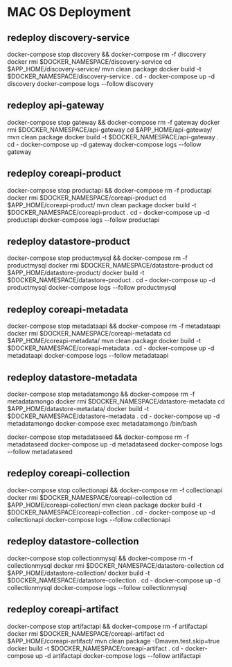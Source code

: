 # MAC OS Deployment

## redeploy discovery-service
docker-compose stop discovery && docker-compose rm -f discovery
docker rmi $DOCKER_NAMESPACE/discovery-service
cd $APP_HOME/discovery-service/
mvn clean package
docker build -t $DOCKER_NAMESPACE/discovery-service .
cd -
docker-compose up -d discovery
docker-compose logs --follow discovery

## redeploy api-gateway
docker-compose stop gateway && docker-compose rm -f gateway
docker rmi $DOCKER_NAMESPACE/api-gateway
cd $APP_HOME/api-gateway/
mvn clean package
docker build -t $DOCKER_NAMESPACE/api-gateway .
cd -
docker-compose up -d gateway
docker-compose logs --follow gateway

## redeploy coreapi-product

docker-compose stop productapi && docker-compose rm -f productapi
docker rmi $DOCKER_NAMESPACE/coreapi-product
cd $APP_HOME/coreapi-product/
mvn clean package
docker build -t $DOCKER_NAMESPACE/coreapi-product .
cd -
docker-compose up -d productapi
docker-compose logs --follow productapi

## redeploy datastore-product

docker-compose stop productmysql && docker-compose rm -f productmysql
docker rmi $DOCKER_NAMESPACE/datastore-product
cd $APP_HOME/datastore-product/
docker build -t $DOCKER_NAMESPACE/datastore-product .
cd -
docker-compose up -d productmysql
docker-compose logs --follow productmysql

## redeploy coreapi-metadata

docker-compose stop metadataapi && docker-compose rm -f metadataapi
docker rmi $DOCKER_NAMESPACE/coreapi-metadata
cd $APP_HOME/coreapi-metadata/
mvn clean package
docker build -t $DOCKER_NAMESPACE/coreapi-metadata .
cd -
docker-compose up -d metadataapi
docker-compose logs --follow metadataapi

## redeploy datastore-metadata

docker-compose stop metadatamongo && docker-compose rm -f metadatamongo
docker rmi $DOCKER_NAMESPACE/datastore-metadata
cd $APP_HOME/datastore-metadata/
docker build -t $DOCKER_NAMESPACE/datastore-metadata .
cd -
docker-compose up -d metadatamongo
docker-compose exec metadatamongo /bin/bash

docker-compose stop metadataseed && docker-compose rm -f metadataseed
docker-compose up -d metadataseed
docker-compose logs --follow metadataseed

## redeploy coreapi-collection

docker-compose stop collectionapi && docker-compose rm -f collectionapi
docker rmi $DOCKER_NAMESPACE/coreapi-collection
cd $APP_HOME/coreapi-collection/
mvn clean package
docker build -t $DOCKER_NAMESPACE/coreapi-collection .
cd -
docker-compose up -d collectionapi
docker-compose logs --follow collectionapi

## redeploy datastore-collection

docker-compose stop collectionmysql && docker-compose rm -f collectionmysql
docker rmi $DOCKER_NAMESPACE/datastore-collection
cd $APP_HOME/datastore-collection/
docker build -t $DOCKER_NAMESPACE/datastore-collection .
cd -
docker-compose up -d collectionmysql
docker-compose logs --follow collectionmysql

## redeploy coreapi-artifact

docker-compose stop artifactapi && docker-compose rm -f artifactapi
docker rmi $DOCKER_NAMESPACE/coreapi-artifact
cd $APP_HOME/coreapi-artifact/
mvn clean package -Dmaven.test.skip=true
docker build -t $DOCKER_NAMESPACE/coreapi-artifact .
cd -
docker-compose up -d artifactapi
docker-compose logs --follow artifactapi
